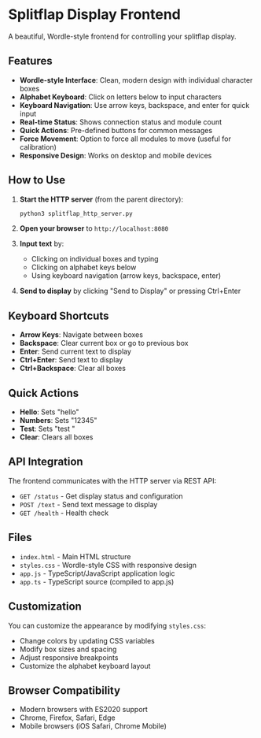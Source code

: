 # Splitflap Display Frontend

A beautiful, Wordle-style frontend for controlling your splitflap display.

## Features

- **Wordle-style Interface**: Clean, modern design with individual character boxes
- **Alphabet Keyboard**: Click on letters below to input characters
- **Keyboard Navigation**: Use arrow keys, backspace, and enter for quick input
- **Real-time Status**: Shows connection status and module count
- **Quick Actions**: Pre-defined buttons for common messages
- **Force Movement**: Option to force all modules to move (useful for calibration)
- **Responsive Design**: Works on desktop and mobile devices

## How to Use

1. **Start the HTTP server** (from the parent directory):
   ```bash
   python3 splitflap_http_server.py
   ```

2. **Open your browser** to `http://localhost:8080`

3. **Input text** by:
   - Clicking on individual boxes and typing
   - Clicking on alphabet keys below
   - Using keyboard navigation (arrow keys, backspace, enter)

4. **Send to display** by clicking "Send to Display" or pressing Ctrl+Enter

## Keyboard Shortcuts

- **Arrow Keys**: Navigate between boxes
- **Backspace**: Clear current box or go to previous box
- **Enter**: Send current text to display
- **Ctrl+Enter**: Send text to display
- **Ctrl+Backspace**: Clear all boxes

## Quick Actions

- **Hello**: Sets "hello"
- **Numbers**: Sets "12345"
- **Test**: Sets "test "
- **Clear**: Clears all boxes

## API Integration

The frontend communicates with the HTTP server via REST API:

- `GET /status` - Get display status and configuration
- `POST /text` - Send text message to display
- `GET /health` - Health check

## Files

- `index.html` - Main HTML structure
- `styles.css` - Wordle-style CSS with responsive design
- `app.js` - TypeScript/JavaScript application logic
- `app.ts` - TypeScript source (compiled to app.js)

## Customization

You can customize the appearance by modifying `styles.css`:

- Change colors by updating CSS variables
- Modify box sizes and spacing
- Adjust responsive breakpoints
- Customize the alphabet keyboard layout

## Browser Compatibility

- Modern browsers with ES2020 support
- Chrome, Firefox, Safari, Edge
- Mobile browsers (iOS Safari, Chrome Mobile)







